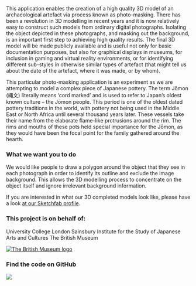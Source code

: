 This application enables the creation of a high quality 3D model of an archaeological artefact via process known as 
photo-masking. There has been a revolution in 3D modelling in recent years and it is now relatively easy to construct 
such models from ordinary digital photographs. Isolating the object depicted in these photographs, and masking out the 
background, is an important first step to achieving high quality results. The final 3D model will be made publicly 
available and is useful not only for basic documentation purposes, but also for graphical displays in museums, for 
inclusion in gaming and virtual reality environments, or for identifying different sub-styles in otherwise similar 
types of artefact (that might tell us about the date of the artefact, where it was made, or by whom).

This particular photo-masking application is an experiment as we are attempting to model a complex piece of Japanese pottery.
The term Jōmon (縄文) literally means ‘cord marked’ and is used to refer to Japan’s oldest known culture – the Jōmon people. 
This period is one of the oldest dated pottery traditions in the world, with pottery not being used in the Middle East or 
North Africa until several thousand years later. These vessels take their name from the elaborate flame-like protrusions 
around the rim. The rims and mouths of these pots held special importance for the Jōmon, as they would have been the focal 
point for the family gathered around the hearth.

### What we want you to do

We would like people to draw a polygon around the object that they see in each photograph in order to identify its 
outline and exclude the image background. This allows the 3D modelling process to concentrate on the object itself and 
ignore irrelevant background information.

If you are interested in what our 3D completed models look like, please have a look [at our Sketchfab profile](https://sketchfab.com/micropasts).

### This project is on behalf of:

University College London
Sainsbury Institute for the Study of Japanese Arts and Cultures
The British Museum

[![The British Museum logo](https://finds.org.uk/assets/logos/bm_logo.png)](http://britishmuseum.org)

### Find the code on GitHub

[![](http://micropasts-other.s3.amazonaws.com/other/github_logo.png)](https://github.com/MicroPasts/jomonPot)
